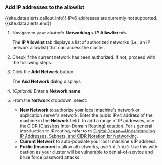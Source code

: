 ### Add IP addresses to the allowlist

{{site.data.alerts.callout_info}}
IPv6 addresses are currently not supported.
{{site.data.alerts.end}}

1. Navigate to your cluster's **Networking > IP Allowlist** tab.

    The **IP Allowlist** tab displays a list of authorized networks (i.e., an IP network allowlist) that can access the cluster.

1. Check if the current network has been authorized. If not, proceed with the following steps.

1. Click the **Add Network** button.

    The **Add Network** dialog displays.

1. _(Optional)_ Enter a **Network name**.

1. From the **Network** dropdown, select:
    - **New Network** to authorize your local machine's network or application server's network. Enter the public IPv4 address of the machine in the **Network** field. To add a range of IP addresses, use the CIDR (Classless Inter-Domain Routing) notation. For a general introduction to IP routing, refer to to [Digital Ocean&mdash;Understanding IP Addresses, Subnets, and CIDR Notation for Networking](https://www.digitalocean.com/community/tutorials/understanding-ip-addresses-subnets-and-cidr-notation-for-networking#cidr-notation).
    - **Current Network** to auto-populate your local machine's IP address.
    - **Public (Insecure)** to allow all networks, use `0.0.0.0/0`. Use this with caution as your cluster will be vulnerable to denial-of-service and brute force password attacks.